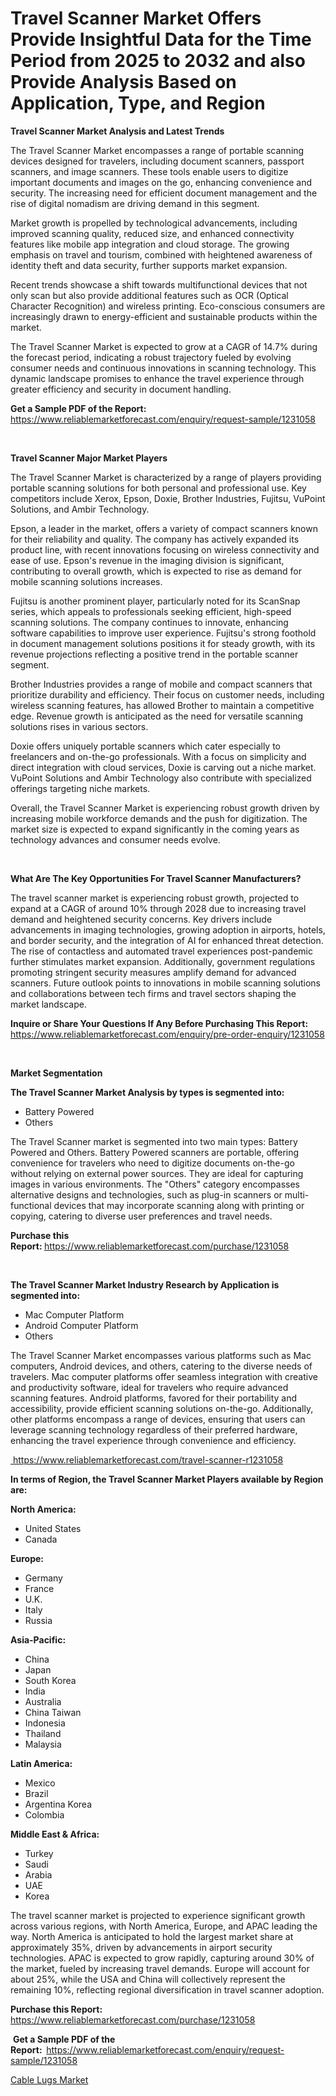<p><h1>Travel Scanner Market Offers Provide Insightful Data for the Time Period from 2025 to 2032 and also Provide Analysis Based on Application, Type, and Region</h1></p><p><strong>Travel Scanner Market Analysis and Latest Trends</strong></p>
<p><p>The Travel Scanner Market encompasses a range of portable scanning devices designed for travelers, including document scanners, passport scanners, and image scanners. These tools enable users to digitize important documents and images on the go, enhancing convenience and security. The increasing need for efficient document management and the rise of digital nomadism are driving demand in this segment.</p><p>Market growth is propelled by technological advancements, including improved scanning quality, reduced size, and enhanced connectivity features like mobile app integration and cloud storage. The growing emphasis on travel and tourism, combined with heightened awareness of identity theft and data security, further supports market expansion.</p><p>Recent trends showcase a shift towards multifunctional devices that not only scan but also provide additional features such as OCR (Optical Character Recognition) and wireless printing. Eco-conscious consumers are increasingly drawn to energy-efficient and sustainable products within the market.</p><p>The Travel Scanner Market is expected to grow at a CAGR of 14.7% during the forecast period, indicating a robust trajectory fueled by evolving consumer needs and continuous innovations in scanning technology. This dynamic landscape promises to enhance the travel experience through greater efficiency and security in document handling.</p></p>
<p><strong>Get a Sample PDF of the Report:&nbsp;</strong> <a href="https://www.reliablemarketforecast.com/enquiry/request-sample/1231058?utm_campaign=1890&utm_medium=2&utm_source=Github&utm_content=ia&utm_term=22022025&utm_id=travel-scanner">https://www.reliablemarketforecast.com/enquiry/request-sample/1231058</a></p>
<p>&nbsp;</p>
<p><strong>Travel Scanner Major Market Players</strong></p>
<p><p>The Travel Scanner Market is characterized by a range of players providing portable scanning solutions for both personal and professional use. Key competitors include Xerox, Epson, Doxie, Brother Industries, Fujitsu, VuPoint Solutions, and Ambir Technology.</p><p>Epson, a leader in the market, offers a variety of compact scanners known for their reliability and quality. The company has actively expanded its product line, with recent innovations focusing on wireless connectivity and ease of use. Epson's revenue in the imaging division is significant, contributing to overall growth, which is expected to rise as demand for mobile scanning solutions increases.</p><p>Fujitsu is another prominent player, particularly noted for its ScanSnap series, which appeals to professionals seeking efficient, high-speed scanning solutions. The company continues to innovate, enhancing software capabilities to improve user experience. Fujitsu's strong foothold in document management solutions positions it for steady growth, with its revenue projections reflecting a positive trend in the portable scanner segment.</p><p>Brother Industries provides a range of mobile and compact scanners that prioritize durability and efficiency. Their focus on customer needs, including wireless scanning features, has allowed Brother to maintain a competitive edge. Revenue growth is anticipated as the need for versatile scanning solutions rises in various sectors.</p><p>Doxie offers uniquely portable scanners which cater especially to freelancers and on-the-go professionals. With a focus on simplicity and direct integration with cloud services, Doxie is carving out a niche market. VuPoint Solutions and Ambir Technology also contribute with specialized offerings targeting niche markets.</p><p>Overall, the Travel Scanner Market is experiencing robust growth driven by increasing mobile workforce demands and the push for digitization. The market size is expected to expand significantly in the coming years as technology advances and consumer needs evolve.</p></p>
<p>&nbsp;</p>
<p><strong>What Are The Key Opportunities For Travel Scanner Manufacturers?</strong></p>
<p><p>The travel scanner market is experiencing robust growth, projected to expand at a CAGR of around 10% through 2028 due to increasing travel demand and heightened security concerns. Key drivers include advancements in imaging technologies, growing adoption in airports, hotels, and border security, and the integration of AI for enhanced threat detection. The rise of contactless and automated travel experiences post-pandemic further stimulates market expansion. Additionally, government regulations promoting stringent security measures amplify demand for advanced scanners. Future outlook points to innovations in mobile scanning solutions and collaborations between tech firms and travel sectors shaping the market landscape.</p></p>
<p><strong>Inquire or Share Your Questions If Any Before Purchasing This Report:</strong> <a href="https://www.reliablemarketforecast.com/enquiry/pre-order-enquiry/1231058?utm_campaign=1890&utm_medium=2&utm_source=Github&utm_content=ia&utm_term=22022025&utm_id=travel-scanner">https://www.reliablemarketforecast.com/enquiry/pre-order-enquiry/1231058</a></p>
<p>&nbsp;</p>
<p><strong>Market Segmentation</strong></p>
<p><strong>The Travel Scanner Market Analysis by types is segmented into:</strong></p>
<p><ul><li>Battery Powered</li><li>Others</li></ul></p>
<p><p>The Travel Scanner market is segmented into two main types: Battery Powered and Others. Battery Powered scanners are portable, offering convenience for travelers who need to digitize documents on-the-go without relying on external power sources. They are ideal for capturing images in various environments. The "Others" category encompasses alternative designs and technologies, such as plug-in scanners or multi-functional devices that may incorporate scanning along with printing or copying, catering to diverse user preferences and travel needs.</p></p>
<p><strong>Purchase this Report:&nbsp;</strong><a href="https://www.reliablemarketforecast.com/purchase/1231058?utm_campaign=1890&utm_medium=2&utm_source=Github&utm_content=ia&utm_term=22022025&utm_id=travel-scanner">https://www.reliablemarketforecast.com/purchase/1231058</a></p>
<p>&nbsp;</p>
<p><strong>The Travel Scanner Market Industry Research by Application is segmented into:</strong></p>
<p><ul><li>Mac Computer Platform</li><li>Android Computer Platform</li><li>Others</li></ul></p>
<p><p>The Travel Scanner Market encompasses various platforms such as Mac computers, Android devices, and others, catering to the diverse needs of travelers. Mac computer platforms offer seamless integration with creative and productivity software, ideal for travelers who require advanced scanning features. Android platforms, favored for their portability and accessibility, provide efficient scanning solutions on-the-go. Additionally, other platforms encompass a range of devices, ensuring that users can leverage scanning technology regardless of their preferred hardware, enhancing the travel experience through convenience and efficiency.</p></p>
<p><a href="https://www.reliablemarketforecast.com/travel-scanner-r1231058?utm_campaign=1890&utm_medium=2&utm_source=Github&utm_content=ia&utm_term=22022025&utm_id=travel-scanner">&nbsp;https://www.reliablemarketforecast.com/travel-scanner-r1231058</a></p>
<p><strong>In terms of Region, the Travel Scanner Market Players available by Region are:</strong></p>
<p>
    <p> <strong> North America: </strong>
        <ul>
            <li>United States</li>
            <li>Canada</li>
        </ul>
        </p> 
    <p> <strong> Europe: </strong>
        <ul>
            <li>Germany</li>
            <li>France</li>
            <li>U.K.</li>
            <li>Italy</li>
            <li>Russia</li>
        </ul>
        </p> 
    <p> <strong> Asia-Pacific: </strong>
        <ul>
            <li>China</li>
            <li>Japan</li>
            <li>South Korea</li>
            <li>India</li>
            <li>Australia</li>
            <li>China Taiwan</li>
            <li>Indonesia</li>
            <li>Thailand</li>
            <li>Malaysia</li>
        </ul>
        </p> 
    <p> <strong> Latin America: </strong>
        <ul>
            <li>Mexico</li>
            <li>Brazil</li>
            <li>Argentina Korea</li>
            <li>Colombia</li>
        </ul>
        </p> 
    <p> <strong> Middle East & Africa: </strong>
        <ul>
            <li>Turkey</li>
            <li>Saudi</li>
            <li>Arabia</li>
            <li>UAE</li>
            <li>Korea</li>
        </ul>
    </p>
    </p>
<p><p>The travel scanner market is projected to experience significant growth across various regions, with North America, Europe, and APAC leading the way. North America is anticipated to hold the largest market share at approximately 35%, driven by advancements in airport security technologies. APAC is expected to grow rapidly, capturing around 30% of the market, fueled by increasing travel demands. Europe will account for about 25%, while the USA and China will collectively represent the remaining 10%, reflecting regional diversification in travel scanner adoption.</p></p>
<p><strong>Purchase this Report: </strong><a href="https://www.reliablemarketforecast.com/purchase/1231058?utm_campaign=1890&utm_medium=2&utm_source=Github&utm_content=ia&utm_term=22022025&utm_id=travel-scanner">https://www.reliablemarketforecast.com/purchase/1231058</a></p>
<p>&nbsp;<strong>Get a Sample PDF of the Report:&nbsp;&nbsp;</strong><a href="https://www.reliablemarketforecast.com/enquiry/request-sample/1231058?utm_campaign=1890&utm_medium=2&utm_source=Github&utm_content=ia&utm_term=22022025&utm_id=travel-scanner">https://www.reliablemarketforecast.com/enquiry/request-sample/1231058</a></p>
<p><strong></strong></p>
<p><p><a href="https://github.com/lylyparadise/Market-Research-Report-List-6/blob/main/cable-lugs-market.md?utm_campaign=1890&utm_medium=2&utm_source=Github&utm_content=ia&utm_term=22022025&utm_id=travel-scanner">Cable Lugs Market</a></p></p>